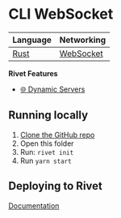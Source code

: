 # CLI WebSocket







|  Language | Networking |
|  --- | --- |
|  [Rust](https://www.rust-lang.org) | [WebSocket](https://developer.mozilla.org/en-US/docs/Web/API/WebSockets_API) |

**Rivet Features**

- [🌐 Dynamic Servers](https://rivet.gg/docs/dynamic-servers)


## Running locally

1. [Clone the GitHub repo](https://docs.github.com/en/repositories/creating-and-managing-repositories/cloning-a-repository)
2. Open this folder
3. Run: `rivet init`
4. Run `yarn start`

## Deploying to Rivet

[Documentation](https://rivet.gg/learn/html5/tutorials/crash-course#step-3-publish-your-game)

